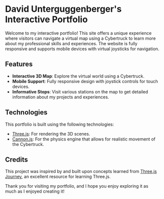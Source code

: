 # David Unterguggenberger's Interactive Portfolio

Welcome to my interactive portfolio! This site offers a unique experience where visitors can navigate a virtual map using a Cybertruck to learn more about my professional skills and experiences. The website is fully responsive and supports mobile devices with virtual joysticks for navigation.

## Features

- **Interactive 3D Map**: Explore the virtual world using a Cybertruck.
- **Mobile Support**: Fully responsive design with joystick controls for touch devices.
- **Informative Stops**: Visit various stations on the map to get detailed information about my projects and experiences.

## Technologies

This portfolio is built using the following technologies:

- [Three.js](https://threejs.org/): For rendering the 3D scenes.
- [Cannon.js](https://schteppe.github.io/cannon.js/): For the physics engine that allows for realistic movement of the Cybertruck.

## Credits

This project was inspired by and built upon concepts learned from [Three.js Journey](https://threejs-journey.com/), an excellent resource for learning Three.js.

Thank you for visiting my portfolio, and I hope you enjoy exploring it as much as I enjoyed creating it!

